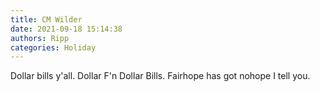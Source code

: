 ```yaml
---
title: CM Wilder
date: 2021-09-18 15:14:38
authors: Ripp
categories: Holiday
---
```


 Dollar bills y'all.
Dollar F'n Dollar Bills.
Fairhope has got nohope I tell you.